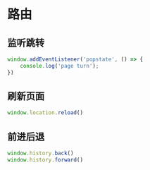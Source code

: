# 路由

## 监听跳转
```javascript
window.addEventListener('popstate', () => {
    console.log('page turn');
})
```

## 刷新页面
```javascript
window.location.reload()
```

## 前进后退
```javascript
window.history.back()
window.history.forward()
```
